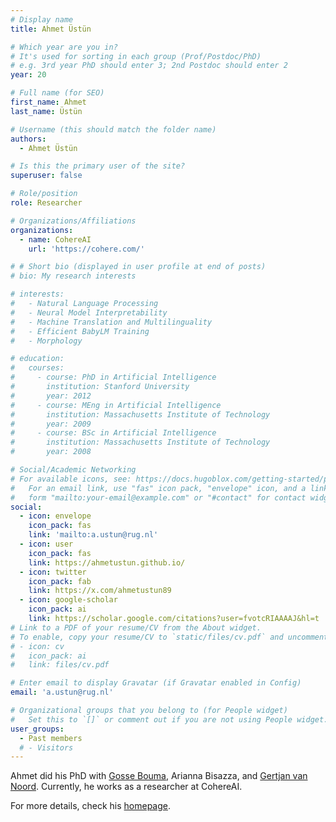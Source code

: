```yaml
---
# Display name
title: Ahmet Üstün

# Which year are you in?
# It's used for sorting in each group (Prof/Postdoc/PhD)
# e.g. 3rd year PhD should enter 3; 2nd Postdoc should enter 2
year: 20

# Full name (for SEO)
first_name: Ahmet
last_name: Üstün

# Username (this should match the folder name)
authors:
  - Ahmet Üstün

# Is this the primary user of the site?
superuser: false

# Role/position
role: Researcher

# Organizations/Affiliations
organizations:
  - name: CohereAI
    url: 'https://cohere.com/'

# # Short bio (displayed in user profile at end of posts)
# bio: My research interests 

# interests:
#   - Natural Language Processing
#   - Neural Model Interpretability
#   - Machine Translation and Multilinguality
#   - Efficient BabyLM Training
#   - Morphology

# education:
#   courses:
#     - course: PhD in Artificial Intelligence
#       institution: Stanford University
#       year: 2012
#     - course: MEng in Artificial Intelligence
#       institution: Massachusetts Institute of Technology
#       year: 2009
#     - course: BSc in Artificial Intelligence
#       institution: Massachusetts Institute of Technology
#       year: 2008

# Social/Academic Networking
# For available icons, see: https://docs.hugoblox.com/getting-started/page-builder/#icons
#   For an email link, use "fas" icon pack, "envelope" icon, and a link in the
#   form "mailto:your-email@example.com" or "#contact" for contact widget.
social:
  - icon: envelope
    icon_pack: fas
    link: 'mailto:a.ustun@rug.nl'
  - icon: user
    icon_pack: fas
    link: https://ahmetustun.github.io/
  - icon: twitter
    icon_pack: fab
    link: https://x.com/ahmetustun89
  - icon: google-scholar
    icon_pack: ai
    link: https://scholar.google.com/citations?user=fvotcRIAAAAJ&hl=t
# Link to a PDF of your resume/CV from the About widget.
# To enable, copy your resume/CV to `static/files/cv.pdf` and uncomment the lines below.
# - icon: cv
#   icon_pack: ai
#   link: files/cv.pdf

# Enter email to display Gravatar (if Gravatar enabled in Config)
email: 'a.ustun@rug.nl'

# Organizational groups that you belong to (for People widget)
#   Set this to `[]` or comment out if you are not using People widget.
user_groups:
  - Past members
  # - Visitors
---
```


Ahmet did his PhD with [Gosse Bouma](https://www.let.rug.nl/gosse/), Arianna Bisazza, and [Gertjan van Noord](https://www.let.rug.nl/vannoord/). Currently, he works as a researcher at CohereAI.

For more details, check his [homepage](https://ahmetustun.github.io/).
